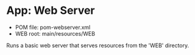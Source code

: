 # App: Web Server

- POM file: pom-webserver.xml
- WEB root: main/resources/WEB

Runs a basic web server that serves resources from the 'WEB' directory.

